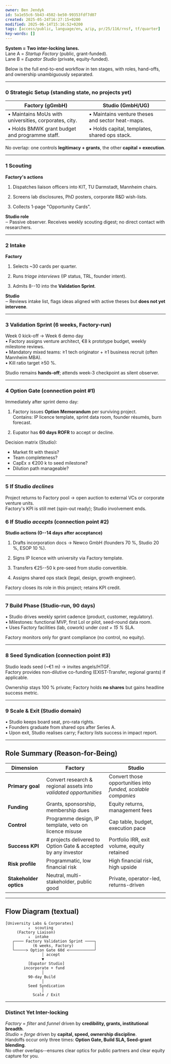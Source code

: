 ```yaml
---
owner: Ben Jendyk
id: 5a1e55c6-5b43-4502-be50-99353fdf7d07
created: 2025-05-24T16:27:15+0200
modified: 2025-06-14T15:16:52+0200
tags: [access/public, language/en, a/ip, pr/25/116/rnsf, tf/quarter]
key-words: []
---
```


**System = Two inter-locking lanes.**  
Lane A = _Startup Factory_ (public, grant-funded).  
Lane B = _Eupator Studio_ (private, equity-funded).

Below is the full end-to-end workflow in ten stages, with roles, hand-offs, and ownership unambiguously separated.

* * *

### 0 Strategic Setup (standing state, no projects yet)

| Factory (gGmbH) | Studio (GmbH/UG) | 
| ---- | ----  |
| • Maintains MoUs with universities, corporates, city. | • Maintains venture theses and sector heat-maps. | 
| • Holds BMWK grant budget and programme staff. | • Holds capital, templates, shared ops stack. | 

No overlap: one controls **legitimacy + grants**, the other **capital + execution**.
* * *

### 1 Scouting

**Factory's actions**

1. Dispatches liaison officers into KIT, TU Darmstadt, Mannheim chairs.

2. Screens lab disclosures, PhD posters, corporate R&D wish-lists.

3. Collects 1-page "Opportunity Cards".

**Studio role**  
‒ Passive observer. Receives weekly scouting digest; no direct contact with researchers.

* * *

### 2 Intake

**Factory**

1. Selects ~30 cards per quarter.

2. Runs _triage interviews_ (IP status, TRL, founder intent).

3. Admits 8--10 into the **Validation Sprint**.

**Studio**  
‒ Reviews intake list, flags ideas aligned with active theses but **does not yet intervene**.

* * *

### 3 Validation Sprint (6 weeks, Factory-run)

Week 0 kick-off → Week 6 demo day  
• Factory assigns venture architect, €8 k prototype budget, weekly milestone reviews.  
• Mandatory mixed teams: ≥1 tech originator + ≥1 business recruit (often Mannheim MBA).  
• Kill ratio target ≥50 %.

Studio remains **hands-off**; attends week-3 checkpoint as silent observer.

* * *

### 4 Option Gate (connection point #1)

Immediately after sprint demo day:

1. Factory issues **Option Memorandum** per surviving project.  
Contains: IP licence template, sprint data room, founder résumés, burn forecast.

2. Eupator has **60 days ROFR** to accept or decline.

Decision matrix (Studio):

- Market fit with thesis?
- Team completeness?
- CapEx ≤ €200 k to seed milestone?
- Dilution path manageable?
* * *

### 5 If Studio _declines_

Project returns to Factory pool → open auction to external VCs or corporate venture units.  
Factory's KPI is still met (spin-out ready); Studio involvement ends.

### 6 If Studio _accepts_ (connection point #2)

**Studio actions (0--14 days after acceptance)**

1. Drafts incorporation docs → Newco GmbH (founders 70 %, Studio 20 %, ESOP 10 %).

2. Signs IP licence with university via Factory template.

3. Transfers €25--50 k pre-seed from studio convertible.

4. Assigns shared ops stack (legal, design, growth engineer).

Factory closes its role in this project; retains KPI credit.

* * *

### 7 Build Phase (Studio-run, 90 days)

• Studio drives weekly sprint cadence (product, customer, regulatory).  
• Milestones: functional MVP, first LoI or pilot, seed-round data room.  
• Uses Factory facilities (lab, cowork) under _cost + 15 %_ SLA.

Factory monitors only for grant compliance (no control, no equity).

* * *

### 8 Seed Syndication (connection point #3)

Studio leads seed (~€1 m) → invites angels/HTGF.  
Factory provides non-dilutive co-funding (EXIST-Transfer, regional grants) if applicable.

Ownership stays 100 % private; Factory holds **no shares** but gains headline success metric.
* * *

### 9 Scale & Exit (Studio domain)

• Studio keeps board seat, pro-rata rights.  
• Founders graduate from shared ops after Series A.  
• Upon exit, Studio realises carry; Factory lists success in impact report.

* * *

## Role Summary (Reason-for-Being)

| Dimension | Factory | Studio | 
| ---- | ---- | ----  |
| **Primary goal** | Convert research & regional assets into _validated opportunities_ | Convert those opportunities into _funded, scalable companies_ | 
| **Funding** | Grants, sponsorship, membership dues | Equity returns, management fees | 
| **Control** | Programme design, IP template, veto on licence misuse | Cap table, budget, execution pace | 
| **Success KPI** | # projects delivered to Option Gate & accepted by any investor | Portfolio IRR, exit volume, equity retained | 
| **Risk profile** | Programmatic, low financial risk | High financial risk, high upside | 
| **Stakeholder optics** | Neutral, multi-stakeholder, public good | Private, operator-led, returns-driven | 
* * *

## Flow Diagram (textual)
    
    
    [University Labs & Corporates]
              ↓  scouting
         (Factory Liaison)
              ↓  intake
       ┌──── Factory Validation Sprint ────┐
       │        (6 weeks, Factory)         │
       └─────> Option Gate 60d <───────────┘
                    │ accept
                    ▼
              [Eupator Studio]
            incorporate + fund
                    │
              90-day Build
                    │
              Seed Syndication
                    │
                Scale / Exit
    

* * *

### Distinct Yet Inter-locking

_Factory_ = _filter_ and _funnel_ driven by **credibility, grants, institutional breadth**.  
_Studio_ = _forge_ driven by **capital, speed, ownership discipline**.  
Handoffs occur only three times: **Option Gate, Build SLA, Seed-grant blending**.  
No other overlaps--ensures clear optics for public partners and clear equity capture for you.